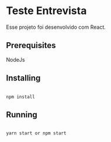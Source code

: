 # Teste Entrevista

Esse projeto foi desenvolvido com React.


## Prerequisites

NodeJs

## Installing

```

npm install

```

## Running

```

yarn start or npm start

```







